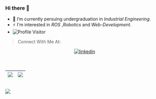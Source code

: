 ### Hi there 👋

<!--
**shivam675/shivam675** is a ✨ _special_ ✨ repository because its `README.md` (this file) appears on your GitHub profile.

Here are some ideas to get you started:

- 🔭 I’m currently working on ...
- 🌱 I’m currently learning ...
- 👯 I’m looking to collaborate on ...
- 🤔 I’m looking for help with ...
- 💬 Ask me about ...
- 📫 How to reach me: ...
- 😄 Pronouns: ...
- ⚡ Fun fact: ...
-->



- 🔭 I’m currently persuing undergraduation in *Industrial Engineering*.
- ⚡ I'm interested in _*ROS*_ ,_*Robotics*_ and _*Web-Development*_.
- ![Profile Visitor](https://profile-counter.glitch.me/shivam675/count.svg)

> Connect With Me At:

<p align="center">


<a href="https://www.linkedin.com/in/shivam-chavan-164868175/">
  <img src=https://img.shields.io/badge/linkedin-%231E77B5.svg?&style=for-the-badge&logo=linkedin&logoColor=white alt=linkedin style="margin-bottom: 5px;" />
</a>
</p>

<br />


|<img  src="https://github-readme-stats.vercel.app/api?username=shivam675&show_icons=true&theme=highcontrast"/>|<img  src="https://github-readme-streak-stats.herokuapp.com/?user=shivam675&theme=highcontrast&ring=cccc00&fire=cccc00&currStreakLabel=00e6e6&sideLabels=e6e600"/>|
|---|---|


<br/>

<img src="https://github-readme-stats.vercel.app/api/top-langs/?username=shivam675&layout=compact&title_color=000&text_color=000&bg_color=e6e6e6&langs_count=8&hide_border=false&hide=Ruby,Batchfile" />

[website]: https://melodic.pythonanywhere.com
[instagram]: https://www.instagram.com/me_be_shiva
[linkedin]: https://www.linkedin.com/in/shivam-chavan-164868175/
[mail]: manasiwader@gmail.com
